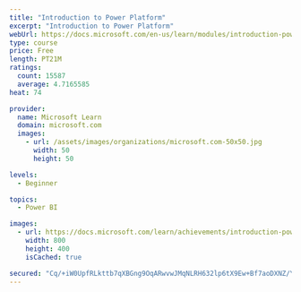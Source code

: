 ```yaml
---
title: "Introduction to Power Platform"
excerpt: "Introduction to Power Platform"
webUrl: https://docs.microsoft.com/en-us/learn/modules/introduction-power-platform/
type: course
price: Free
length: PT21M
ratings:
  count: 15587
  average: 4.7165585
heat: 74

provider:
  name: Microsoft Learn
  domain: microsoft.com
  images:
    - url: /assets/images/organizations/microsoft.com-50x50.jpg
      width: 50
      height: 50

levels:
  - Beginner

topics:
  - Power BI

images:
  - url: https://docs.microsoft.com/learn/achievements/introduction-power-platform-social.png
    width: 800
    height: 400
    isCached: true

secured: "Cq/+iW0UpfRLkttb7qXBGng9OqARwvwJMqNLRH632lp6tX9Ew+Bf7aoDXNZ/YPk+3uRBiVXsu7s7aBfjtPvHdXsh7ugmmtjWo7X/dvlL1ZefnKLPLKIMNHnhw67xN7gGLqSvrbNtv/RMcgP0aKmpo+6tFCvGPYCTEWqhdcaYNWe/lok7EVjaavuFKqoZkHby50FzwYKLk2zcLnibQXd16IS0p/6dotsI/mSAixPr0FeXHIGOazKhYOX7qBO1o9RCyh4Ofct0oTbu0WwlLcp5rzOGSF/c9YnVRBx0qdJWMa7l7kKMiSJQtbyUIT57+dBRn2BxPlzfEBGy3OhMMS4S8JT5EBSI9CtrspUHfbbfR44xwp3If2hJrR0D+zjEhKRyAphHorZSmyYa1+JbdD/3U0Ij3TBkR3YdIWg+BkTbsCqu/psay4cDj5NQpTXkXpUq;lnCjdY4aRsKKcDpOaF5gUg=="
---
```


